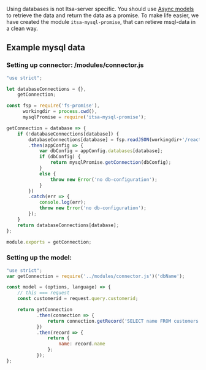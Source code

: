 Using databases is not Itsa-server specific. You should use [Async models](/async-models) to retrieve the data and return the data as a promise. To make life easier, we have created the module `itsa-mysql-promise`, that can retieve msql-data in a clean way.

## Example mysql data

### Setting up connector: /modules/connector.js
```js
"use strict";

let databaseConnections = {},
    getConnection;

const fsp = require('fs-promise'),
      workingdir = process.cwd(),
      mysqlPromise = require('itsa-mysql-promise');

getConnection = database => {
    if (!databaseConnections[database]) {
        databaseConnections[database] = fsp.readJSON(workingdir+'/reactserver.config.json')
        .then(appConfig => {
            var dbConfig = appConfig.databases[database];
            if (dbConfig) {
                return mysqlPromise.getConnection(dbConfig);
            }
            else {
                throw new Error('no db-configuration');
            }
        })
        .catch(err => {
            console.log(err);
            throw new Error('no db-configuration');
        });
    }
    return databaseConnections[database];
};

module.exports = getConnection;
```

### Setting up the model:
```js
"use strict";
var getConnection = require('../modules/connector.js')('dbName');

const model = (options, language) => {
    // this === request
    const customerid = request.query.customerid;

    return getConnection
           .then(connection => {
               return connection.getRecord('SELECT name FROM customers WHERE id=?', customerid)
           })
           .then(record => {
               return {
                   name: record.name
               };
           });
};
```